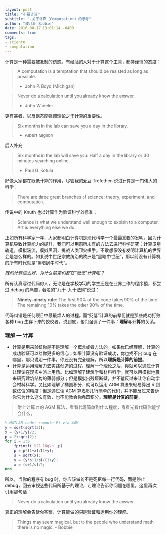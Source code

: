 ```yaml
---
layout: post
title: "不要计算"
subtitle: "-关于计算（Computation）的思考"
author: "波儿比 Bobbie"
date: 2016-08-17 13:01:14 -0400
comments: true
tags:
- science
- computation
---
```



计算是一种需要被抵制的诱惑。有经验的人对于计算这个工具，都持谨慎的态度：

> A computation is a temptation that should be resisted as long as possible.  
> - John P. Boyd (Michigan)  


> Never do a calculation until you already know the answer.  
> - John Wheeler

更有甚者，以反讽态度强调理论之于计算的重要性。

>  Six months in the lab can save you a day in the library.  
> - Albert Migliori

<!--more-->

后人补充

> Six months in the lab will save you: Half a day in the library or 30 minutes searching online.  
> - Paul G. Kotula

好像大家都在贬低计算的作用，尽管我的爱豆 Trefethen 说过计算是一门伟大的科学：

> There are three great branches of science: theory, experiment, and computation.

传说中的 Knuth 也以计算作为验证科学的标准：

> Science is what we understand well enough to explain to a computer. Art is everything else we do.

正如所有科学家一样，大家都明白计算机是现代科学一个最最重要的发明。因为计算机导致计算能力的提升，我们可以用前所未有的方法去进行科学研究：计算卫星轨道，模拟湍流，模拟黑洞，挑战人类顶尖棋手。不敢想像没有发明计算机的世界会是怎么样的。如果说中世纪宗教统治的欧洲是“黑暗中世纪”，那以前没有计算机的所有时代就是“黑暗蜗牛时代”。

*既然计算这么好，为什么前辈们都在“贬低”计算呢？*

所有认真写过代码的人，无论是在学校学习的学生还是在业界工作的程序猿，都尝过 debug 的痛苦，著名的“九十-九十法则”说过：

> **Ninety-ninety rule**:
> The first 90% of the code takes 90% of the time. The remaining 10% takes the other 90% of the time.

代码纠错是任何项目中最最烦人的过程。而“贬低”计算的前辈们就是那些成功打败各种 bug 生存下来的佼佼者。说到底，他们强调了一件事：**理解**与**计算**的关系。

### 理解 — 计算

- 计算是用来验证你是不是理解一个概念或者方法的。如果你已经理解，计算的成功验证可以给你更多的信心；如果计算没有验证成功，你也找不出 bug 在哪里，那只说明一件事，你还没有完全理解。所以**理解是计算的前提**。
- 计算是运用理解力去实践创造的过程。理解一个理论之后，你就可以通过计算让理论在现实中派上用场。比如理解了建筑学和材料科学，就可以用模拟地震来研究建筑结构的薄弱部分；但是模拟出残垣断壁，并不能反过来让你自动学会材料科学。又比如理解了椭圆积分，就可以运用 AGM 算法来轻易算出 $\pi$ 到数亿位的精度；但是通过读 AGM 算法那几行简单的代码，并不能反过来告诉你它为什么这么有效，也不能教会你椭圆积分。**理解是计算的前提**。

> 附上计算 $\pi$ 的 AGM 算法，看看代码简单到什么程度，看看光看代码你能学会什么。

```matlab 
% MATLAB code: compute Pi via AGM
y = sqrt(sqrt(2));
x = (y+1/y)/2;
p = 2+sqrt(2);
for i = 1:6
    fprintf('%21.16g\n',p)
    p = p*(1+x)/(1+y);
    s = sqrt(x);
    y = (y*s+1/s)/(1+y);
    x = (s+1/s)/2;
end
```

所以，当你的程序有 bug 时，你应该做的不是死抠每一行代码，而是停止 debug，回去审视这些代码所基于的理论，让理论告诉你问题在哪里。这里再次引用那句话：

> Never do a calculation until you already know the answer.

真正的理解会告诉你答案，计算能做的只是验证和运用你的理解。

>  Things may seem magical, but to the people who understand math there is no magic. - Bobbie
